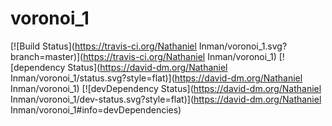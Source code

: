 voronoi_1
===================

[![Build Status](https://travis-ci.org/Nathaniel Inman/voronoi_1.svg?branch=master)](https://travis-ci.org/Nathaniel Inman/voronoi_1) [![dependency Status](https://david-dm.org/Nathaniel Inman/voronoi_1/status.svg?style=flat)](https://david-dm.org/Nathaniel Inman/voronoi_1) [![devDependency Status](https://david-dm.org/Nathaniel Inman/voronoi_1/dev-status.svg?style=flat)](https://david-dm.org/Nathaniel Inman/voronoi_1#info=devDependencies)
